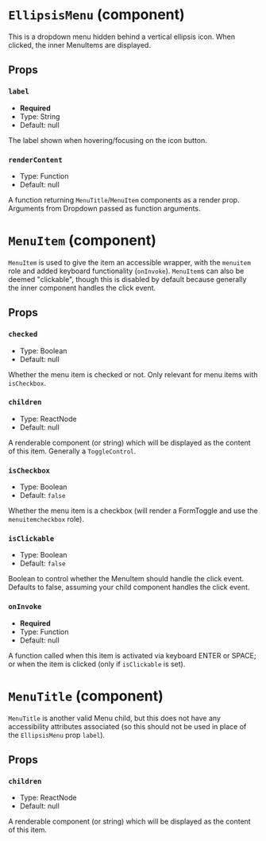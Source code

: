 `EllipsisMenu` (component)
==========================

This is a dropdown menu hidden behind a vertical ellipsis icon. When clicked, the inner MenuItems are displayed.

Props
-----

### `label`

- **Required**
- Type: String
- Default: null

The label shown when hovering/focusing on the icon button.

### `renderContent`

- Type: Function
- Default: null

A function returning `MenuTitle`/`MenuItem` components as a render prop. Arguments from Dropdown passed as function arguments.

`MenuItem` (component)
======================

`MenuItem` is used to give the item an accessible wrapper, with the `menuitem` role and added keyboard functionality (`onInvoke`).
`MenuItem`s can also be deemed "clickable", though this is disabled by default because generally the inner component handles
the click event.

Props
-----

### `checked`

- Type: Boolean
- Default: null

Whether the menu item is checked or not. Only relevant for menu items with `isCheckbox`.

### `children`

- Type: ReactNode
- Default: null

A renderable component (or string) which will be displayed as the content of this item. Generally a `ToggleControl`.

### `isCheckbox`

- Type: Boolean
- Default: `false`

Whether the menu item is a checkbox (will render a FormToggle and use the `menuitemcheckbox` role).

### `isClickable`

- Type: Boolean
- Default: `false`

Boolean to control whether the MenuItem should handle the click event. Defaults to false, assuming your child component
handles the click event.

### `onInvoke`

- **Required**
- Type: Function
- Default: null

A function called when this item is activated via keyboard ENTER or SPACE; or when the item is clicked
(only if `isClickable` is set).

`MenuTitle` (component)
=======================

`MenuTitle` is another valid Menu child, but this does not have any accessibility attributes associated
(so this should not be used in place of the `EllipsisMenu` prop `label`).



Props
-----

### `children`

- Type: ReactNode
- Default: null

A renderable component (or string) which will be displayed as the content of this item.

